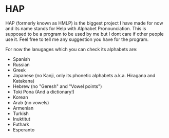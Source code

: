 # HAP

HAP (formerly known as HMLP) is the biggest project I have made for now and its name stands for Help with Alphabet Pronounciation. This is supposed to be a program to be used by me but I dont care if other people use it. Feel free to tell me any suggestion you have for the program.

For now the lanugages which you can check its alphabets are:
* Spanish
* Russian
* Greek
* Japanese (no Kanji, only its phonetic alphabets a.k.a. Hiragana and Katakana)
* Hebrew (no "Geresh" and "Vowel points")
* Toki Pona (And a dictionary!)
* Korean
* Arab (no vowels)
* Armenian
* Turkish
* Inuktitut
* Futhark
* Esperanto
